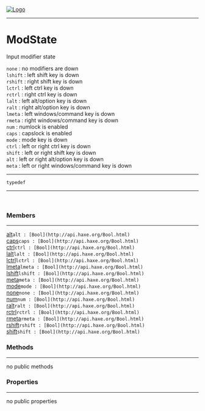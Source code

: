 
[![Logo](../../../images/logo.png)](../../../api/index.html)

---



<h1>ModState</h1>

Input modifier state 

`none` : no modifiers are down   
`lshift` : left shift key is down   
`rshift` : right shift key is down   
`lctrl` : left ctrl key is down   
`rctrl` : right ctrl key is down   
`lalt` : left alt/option key is down   
`ralt` : right alt/option key is down   
`lmeta` : left windows/command key is down   
`rmeta` : right windows/command key is down   
`num` : numlock is enabled   
`caps` : capslock is enabled   
`mode` : mode key is down   
`ctrl` : left or right ctrl key is down   
`shift` : left or right shift key is down   
`alt` : left or right alt/option key is down   
`meta` : left or right windows/command key is down

---

`typedef`
<span class="meta">

</span>


---

&nbsp;
&nbsp;

<h3>Members</h3> <hr/><span class="member apipage">
            <a name="alt"><a class="lift" href="#alt">alt</a></a><code class="signature apipage">alt : [Bool](http://api.haxe.org/Bool.html)</code><br/></span>
        <span class="small_desc_flat"></span><span class="member apipage">
            <a name="caps"><a class="lift" href="#caps">caps</a></a><code class="signature apipage">caps : [Bool](http://api.haxe.org/Bool.html)</code><br/></span>
        <span class="small_desc_flat"></span><span class="member apipage">
            <a name="ctrl"><a class="lift" href="#ctrl">ctrl</a></a><code class="signature apipage">ctrl : [Bool](http://api.haxe.org/Bool.html)</code><br/></span>
        <span class="small_desc_flat"></span><span class="member apipage">
            <a name="lalt"><a class="lift" href="#lalt">lalt</a></a><code class="signature apipage">lalt : [Bool](http://api.haxe.org/Bool.html)</code><br/></span>
        <span class="small_desc_flat"></span><span class="member apipage">
            <a name="lctrl"><a class="lift" href="#lctrl">lctrl</a></a><code class="signature apipage">lctrl : [Bool](http://api.haxe.org/Bool.html)</code><br/></span>
        <span class="small_desc_flat"></span><span class="member apipage">
            <a name="lmeta"><a class="lift" href="#lmeta">lmeta</a></a><code class="signature apipage">lmeta : [Bool](http://api.haxe.org/Bool.html)</code><br/></span>
        <span class="small_desc_flat"></span><span class="member apipage">
            <a name="lshift"><a class="lift" href="#lshift">lshift</a></a><code class="signature apipage">lshift : [Bool](http://api.haxe.org/Bool.html)</code><br/></span>
        <span class="small_desc_flat"></span><span class="member apipage">
            <a name="meta"><a class="lift" href="#meta">meta</a></a><code class="signature apipage">meta : [Bool](http://api.haxe.org/Bool.html)</code><br/></span>
        <span class="small_desc_flat"></span><span class="member apipage">
            <a name="mode"><a class="lift" href="#mode">mode</a></a><code class="signature apipage">mode : [Bool](http://api.haxe.org/Bool.html)</code><br/></span>
        <span class="small_desc_flat"></span><span class="member apipage">
            <a name="none"><a class="lift" href="#none">none</a></a><code class="signature apipage">none : [Bool](http://api.haxe.org/Bool.html)</code><br/></span>
        <span class="small_desc_flat"></span><span class="member apipage">
            <a name="num"><a class="lift" href="#num">num</a></a><code class="signature apipage">num : [Bool](http://api.haxe.org/Bool.html)</code><br/></span>
        <span class="small_desc_flat"></span><span class="member apipage">
            <a name="ralt"><a class="lift" href="#ralt">ralt</a></a><code class="signature apipage">ralt : [Bool](http://api.haxe.org/Bool.html)</code><br/></span>
        <span class="small_desc_flat"></span><span class="member apipage">
            <a name="rctrl"><a class="lift" href="#rctrl">rctrl</a></a><code class="signature apipage">rctrl : [Bool](http://api.haxe.org/Bool.html)</code><br/></span>
        <span class="small_desc_flat"></span><span class="member apipage">
            <a name="rmeta"><a class="lift" href="#rmeta">rmeta</a></a><code class="signature apipage">rmeta : [Bool](http://api.haxe.org/Bool.html)</code><br/></span>
        <span class="small_desc_flat"></span><span class="member apipage">
            <a name="rshift"><a class="lift" href="#rshift">rshift</a></a><code class="signature apipage">rshift : [Bool](http://api.haxe.org/Bool.html)</code><br/></span>
        <span class="small_desc_flat"></span><span class="member apipage">
            <a name="shift"><a class="lift" href="#shift">shift</a></a><code class="signature apipage">shift : [Bool](http://api.haxe.org/Bool.html)</code><br/></span>
        <span class="small_desc_flat"></span>

<h3>Methods</h3> <hr/>no public methods

<h3>Properties</h3> <hr/>no public properties

&nbsp;
&nbsp;
&nbsp;